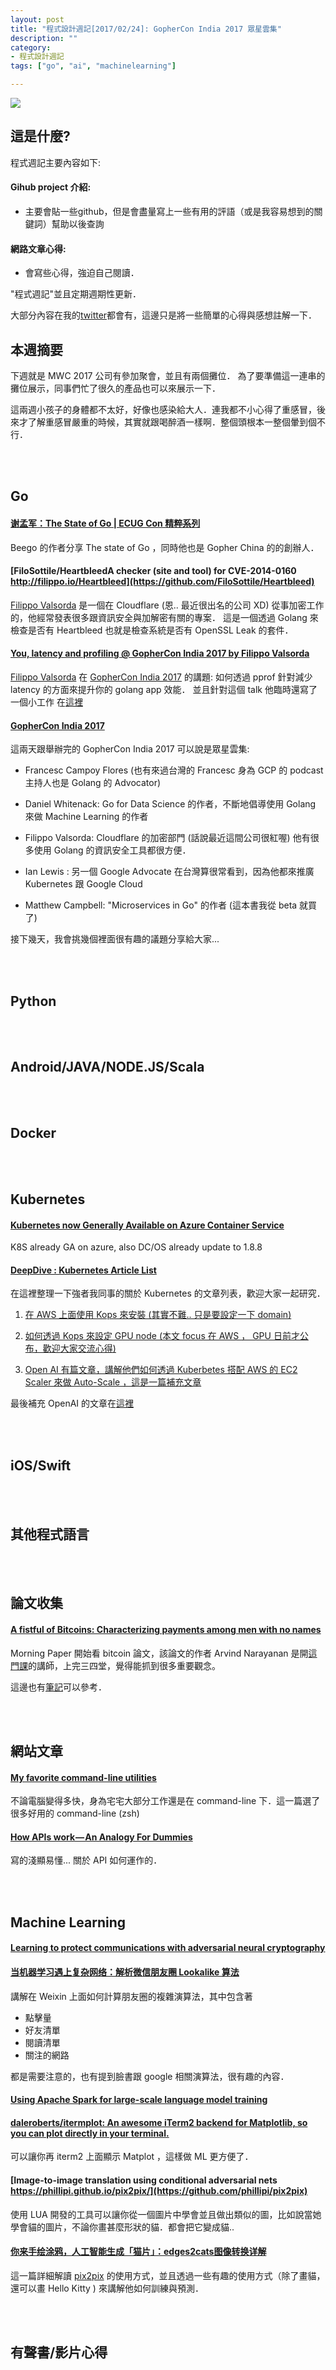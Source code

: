 ```yaml
---
layout: post
title: "程式設計週記[2017/02/24]: GopherCon India 2017 眾星雲集"
description: ""
category: 
- 程式設計週記
tags: ["go", "ai", "machinelearning"]

---
```


![](http://www.gophercon.in/images/gopher-150.png)


這是什麼?
-----

程式週記主要內容如下:

#### Gihub project 介紹:
- 主要會貼一些github，但是會盡量寫上一些有用的評語（或是我容易想到的關鍵詞）幫助以後查詢

#### 網路文章心得:
- 會寫些心得，強迫自己閱讀．

"程式週記"並且定期週期性更新．

大部分內容在我的[twitter](https://twitter.com/Evan_Lin)都會有，這邊只是將一些簡單的心得與感想註解一下．

本週摘要
-----

下週就是 MWC 2017 公司有參加聚會，並且有兩個攤位． 為了要準備這一連串的攤位展示，同事們忙了很久的產品也可以來展示一下． 

這兩週小孩子的身體都不太好，好像也感染給大人．連我都不小心得了重感冒，後來才了解重感冒嚴重的時候，其實就跟喝醉酒一樣啊．整個頭根本一整個暈到個不行．

<br><br>

Go
-----


#### [谢孟军：The State of Go | ECUG Con 精粹系列](https://mp.weixin.qq.com/s/Nt5rBP5f7akD4Y4kVgdRvw)

Beego 的作者分享 The state of Go ，同時他也是 Gopher China 的的創辦人．

#### [FiloSottile/HeartbleedA checker (site and tool) for CVE-2014-0160 http://filippo.io/Heartbleed](https://github.com/FiloSottile/Heartbleed)

[Filippo Valsorda](https://github.com/FiloSottile) 是一個在 Cloudflare  (恩.. 最近很出名的公司 XD) 從事加密工作的，他經常發表很多跟資訊安全與加解密有關的專案． 這是一個透過 Golang 來檢查是否有 Heartbleed 也就是檢查系統是否有 OpenSSL Leak 的套件．


#### [You, latency and profiling @ GopherCon India 2017 by Filippo Valsorda](https://speakerdeck.com/filosottile/you-latency-and-profiling-at-gophercon-india-2017)

[Filippo Valsorda](https://github.com/FiloSottile) 在 [GopherCon India 2017](http://www.gophercon.in/talk-schedule/) 的講題: 如何透過 pprof 針對減少 latency 的方面來提升你的 golang app 效能． 並且針對這個 talk 他臨時還寫了一個小工作 在[這裡](https://github.com/FiloSottile/tracetools) 


#### [GopherCon India 2017](http://www.gophercon.in/talk-schedule/)  

這兩天跟舉辦完的 GopherCon India 2017  可以說是眾星雲集:

- Francesc Campoy Flores (也有來過台灣的 Francesc 身為 GCP 的 podcast 主持人也是 Golang 的 Advocator)

- Daniel Whitenack:  Go for Data Science 的作者，不斷地倡導使用 Golang 來做 Machine Learning 的作者

- Filippo Valsorda: Cloudflare 的加密部門 (話說最近這間公司很紅喔) 他有很多使用 Golang 的資訊安全工具都很方便．

- Ian Lewis : 另一個 Google Advocate 在台灣算很常看到，因為他都來推廣 Kubernetes 跟 Google Cloud 

- Matthew Campbell: "Microservices in Go" 的作者 (這本書我從 beta 就買了)

接下幾天，我會挑幾個裡面很有趣的議題分享給大家...


<br><br>

Python
-----



<br><br>


Android/JAVA/NODE.JS/Scala
-----

<br><br>


Docker
-----

<br><br>

Kubernetes
-----

#### [Kubernetes now Generally Available on Azure Container Service](https://azure.microsoft.com/en-us/blog/kubernetes-now-generally-available-on-azure-container-service/)

K8S already GA on azure, also DC/OS already update to 1.8.8


#### [DeepDive : Kubernetes Article List](https://deepdive.tw/)

在這裡整理一下強者我同事的關於 Kubernetes 的文章列表，歡迎大家一起研究．

1. [在 AWS 上面使用 Kops 來安裝 (其實不難.. 只是要設定一下 domain)](https://deepdive.tw/2017/01/04/installing-kubernetes-on-aws-with-kops/) 


2. [如何透過 Kops 來設定 GPU node (本文 focus 在 AWS ， GPU 日前才公布，歡迎大家交流心得)](https://deepdive.tw/2017/01/05/creating-a-instance-group-for-gpu-nodes-with-kops/) 


3. [Open AI 有篇文章，講解他們如何透過 Kuberbetes 搭配 AWS 的 EC2 Scaler 來做 Auto-Scale ，這是一篇補充文章](https://deepdive.tw/2017/01/05/setting-up-openai-kubernetes-ec2-autoscaler-in-the-cluster-installed-by-kops/)

最後補充 OpenAI 的文章在[這裡](https://openai.com/blog/infrastructure-for-deep-learning/) 

<br><br>

iOS/Swift
-----


<br><br>

其他程式語言
-----


<br><br>


論文收集
-----

#### [A fistful of Bitcoins: Characterizing payments among men with no names](https://blog.acolyer.org/2017/02/20/a-fistful-of-bitcoins-characterizing-payments-among-men-with-no-names/)

Morning Paper 開始看 bitcoin 論文，該論文的作者 Arvind Narayanan 是開[這門課](https://www.youtube.com/channel/UCNcSSleedtfyDuhBvOQzFzQ)的講師，上完三四堂，覺得能抓到很多重要觀念。 
 
這邊也有[筆記](http://hashedportfolio.blogspot.tw/)可以參考．
 


<br><br>


網站文章
-----

#### [My favorite command-line utilities](https://hackernoon.com/macbook-my-command-line-utilities-f8a121c3b019#.gw4g0jjom)

不論電腦變得多快，身為宅宅大部分工作還是在 command-line 下．這一篇選了很多好用的 command-line (zsh)  

#### [How APIs work — An Analogy For Dummies](https://medium.com/@tyteen4a03/how-apis-work-an-analogy-for-dummies-ac6ee1d1671b#.dsu22um6y)

寫的淺顯易懂... 關於 API 如何運作的．

<br><br>


Machine Learning
-----

#### [Learning to protect communications with adversarial neural cryptography](https://blog.acolyer.org/2017/02/10/learning-to-protect-communications-with-adversarial-neural-cryptography/amp/)

#### [当机器学习遇上复杂网络：解析微信朋友圈 Lookalike 算法](http://mp.weixin.qq.com/s/EV-25t2lWT2JJMLhXsz4zQ)

講解在 Weixin 上面如何計算朋友圈的複雜演算法，其中包含著
- 點擊量
- 好友清單
- 閱讀清單
- 關注的網路

都是需要注意的，也有提到臉書跟 google 相關演算法，很有趣的內容．


#### [Using Apache Spark for large-scale language model training](https://code.facebook.com/posts/678403995666478/using-apache-spark-for-large-scale-language-model-training/)

#### [daleroberts/itermplot: An awesome iTerm2 backend for Matplotlib, so you can plot directly in your terminal.](https://github.com/daleroberts/itermplot)

可以讓你再 iterm2 上面顯示 Matplot ，這樣做 ML 更方便了．

#### [Image-to-image translation using conditional adversarial nets https://phillipi.github.io/pix2pix/](https://github.com/phillipi/pix2pix)

使用 LUA 開發的工具可以讓你從一個圖片中學會並且做出類似的圖，比如說當她學會貓的圖片，不論你畫甚麼形狀的貓．都會把它變成貓..


#### [你来手绘涂鸦，人工智能生成「猫片」：edges2cats图像转换详解](http://www.jiqizhixin.com/article/2350)

這一篇詳細解讀 [pix2pix](https://github.com/phillipi/pix2pix) 的使用方式，並且透過一些有趣的使用方式（除了畫貓，還可以畫 Hello Kitty ) 來講解他如何訓練與預測．

<br><br>

有聲書/影片心得
-----

<br><br>



<br><br>


